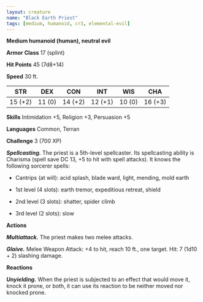 ```yaml
---
layout: creature
name: "Black Earth Priest"
tags: [medium, humanoid, cr3, elemental-evil]
---
```


**Medium humanoid (human), neutral evil**

**Armor Class** 17 (splint)

**Hit Points** 45 (7d8+14)

**Speed** 30 ft.

|   STR   |   DEX   |   CON   |   INT   |   WIS   |   CHA   |
|:-----:|:-----:|:-----:|:-----:|:-----:|:-----:|
| 15 (+2) | 11 (0) | 14 (+2) | 12 (+1) | 10 (0) | 16 (+3) |

**Skills** Intimidation +5, Religion +3, Persuasion +5

**Languages** Common, Terran

**Challenge** 3 (700 XP)

***Spellcasting.*** The priest is a 5th-level spellcaster. Its spellcasting ability is Charisma (spell save DC 13, +5 to hit with spell attacks). It knows the following sorcerer spells: 

* Cantrips (at will): acid splash, blade ward, light, mending, mold earth

* 1st level (4 slots): earth tremor, expeditious retreat, shield

* 2nd level (3 slots): shatter, spider climb

* 3rd level (2 slots): slow

**Actions**

***Multiattack.*** The priest makes two melee attacks.

***Glaive.*** Melee Weapon Attack: +4 to hit, reach 10 ft., one target. Hit: 7 (1d10 + 2) slashing damage.

**Reactions**

***Unyielding.*** When the priest is subjected to an effect that would move it, knock it prone, or both, it can use its reaction to be neither moved nor knocked prone.

